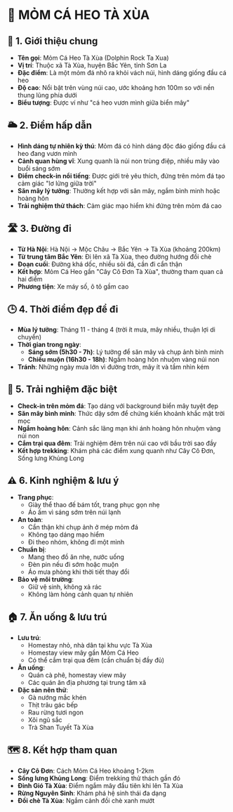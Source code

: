 # **🐋 MỎM CÁ HEO TÀ XÙA**

## **🌟 1. Giới thiệu chung**

* **Tên gọi**: Mỏm Cá Heo Tà Xùa (Dolphin Rock Ta Xua)
* **Vị trí**: Thuộc xã Tà Xùa, huyện Bắc Yên, tỉnh Sơn La
* **Đặc điểm**: Là một mỏm đá nhô ra khỏi vách núi, hình dáng giống đầu cá heo
* **Độ cao**: Nổi bật trên vùng núi cao, ước khoảng hơn 100m so với nền thung lũng phía dưới
* **Biểu tượng**: Được ví như "cá heo vươn mình giữa biển mây"

## **🌥️ 2. Điểm hấp dẫn**

* **Hình dáng tự nhiên kỳ thú**: Mỏm đá có hình dáng độc đáo giống đầu cá heo đang vươn mình
* **Cảnh quan hùng vĩ**: Xung quanh là núi non trùng điệp, nhiều mây vào buổi sáng sớm
* **Điểm check-in nổi tiếng**: Được giới trẻ yêu thích, đứng trên mỏm đá tạo cảm giác "lơ lửng giữa trời"
* **Săn mây lý tưởng**: Thường kết hợp với săn mây, ngắm bình minh hoặc hoàng hôn
* **Trải nghiệm thử thách**: Cảm giác mạo hiểm khi đứng trên mỏm đá cao

## **🛣️ 3. Đường đi**

* **Từ Hà Nội**: Hà Nội → Mộc Châu → Bắc Yên → Tà Xùa (khoảng 200km)
* **Từ trung tâm Bắc Yên**: Đi lên xã Tà Xùa, theo đường hướng đồi chè
* **Đoạn cuối**: Đường khá dốc, nhiều sỏi đá, cần đi cẩn thận
* **Kết hợp**: Mỏm Cá Heo gần "Cây Cô Đơn Tà Xùa", thường tham quan cả hai điểm
* **Phương tiện**: Xe máy số, ô tô gầm cao

## **🕒 4. Thời điểm đẹp để đi**

* **Mùa lý tưởng**: Tháng 11 - tháng 4 (trời ít mưa, mây nhiều, thuận lợi di chuyển)
* **Thời gian trong ngày**:
  - **Sáng sớm (5h30 - 7h)**: Lý tưởng để săn mây và chụp ảnh bình minh
  - **Chiều muộn (16h30 - 18h)**: Ngắm hoàng hôn nhuộm vàng núi non
* **Tránh**: Những ngày mưa lớn vì đường trơn, mây ít và tầm nhìn kém

## **📸 5. Trải nghiệm đặc biệt**

* **Check-in trên mỏm đá**: Tạo dáng với background biển mây tuyệt đẹp
* **Săn mây bình minh**: Thức dậy sớm để chứng kiến khoảnh khắc mặt trời mọc
* **Ngắm hoàng hôn**: Cảnh sắc lãng mạn khi ánh hoàng hôn nhuộm vàng núi non
* **Cắm trại qua đêm**: Trải nghiệm đêm trên núi cao với bầu trời sao đầy
* **Kết hợp trekking**: Khám phá các điểm xung quanh như Cây Cô Đơn, Sống lưng Khủng Long

## **⚠️ 6. Kinh nghiệm & lưu ý**

* **Trang phục**: 
  - Giày thể thao đế bám tốt, trang phục gọn nhẹ
  - Áo ấm vì sáng sớm trên núi lạnh
* **An toàn**: 
  - Cẩn thận khi chụp ảnh ở mép mỏm đá
  - Không tạo dáng mạo hiểm
  - Đi theo nhóm, không đi một mình
* **Chuẩn bị**: 
  - Mang theo đồ ăn nhẹ, nước uống
  - Đèn pin nếu đi sớm hoặc muộn
  - Áo mưa phòng khi thời tiết thay đổi
* **Bảo vệ môi trường**: 
  - Giữ vệ sinh, không xả rác
  - Không làm hỏng cảnh quan tự nhiên

## **🏠 7. Ăn uống & lưu trú**

* **Lưu trú**: 
  - Homestay nhỏ, nhà dân tại khu vực Tà Xùa
  - Homestay view mây gần Mỏm Cá Heo
  - Có thể cắm trại qua đêm (cần chuẩn bị đầy đủ)
* **Ăn uống**: 
  - Quán cà phê, homestay view mây
  - Các quán ăn địa phương tại trung tâm xã
* **Đặc sản nên thử**: 
  - Gà nướng mắc khén
  - Thịt trâu gác bếp
  - Rau rừng tươi ngon
  - Xôi ngũ sắc
  - Trà Shan Tuyết Tà Xùa

## **🗺️ 8. Kết hợp tham quan**

* **Cây Cô Đơn**: Cách Mỏm Cá Heo khoảng 1-2km
* **Sống lưng Khủng Long**: Điểm trekking thử thách gần đó
* **Đỉnh Gió Tà Xùa**: Điểm ngắm mây đầu tiên khi lên Tà Xùa
* **Rừng Nguyên Sinh**: Khám phá hệ sinh thái đa dạng
* **Đồi chè Tà Xùa**: Ngắm cảnh đồi chè xanh mướt
